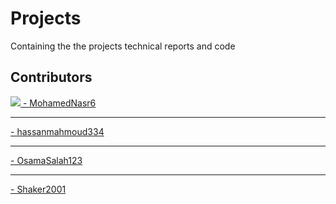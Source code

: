 # Projects
Containing the the projects technical reports and code

## Contributors
<!-- Copy-paste in your Readme.md file -->

 <a href = "https://github.com/Osama-Elzekred/Projects/graphs/contributors">
  <img src = "https://contrib.rocks/image?repo = Osama-Elzekred/Projects"/>
</a> 
<a href = "https://github.com/MohamedNasr6">
 - MohamedNasr6
</a>
<hr/>
<a href = "https://github.com/hassanmahmoud334">
 - hassanmahmoud334
</a>
<hr/>

<a href ="https://github.com/OsamaSalah123">
 - OsamaSalah123
</a>
<hr/>

<a href ="https://github.com/Shaker2001">
 - Shaker2001
</a>

<!-- Made with [contributors-img](https://contrib.rocks). -->
